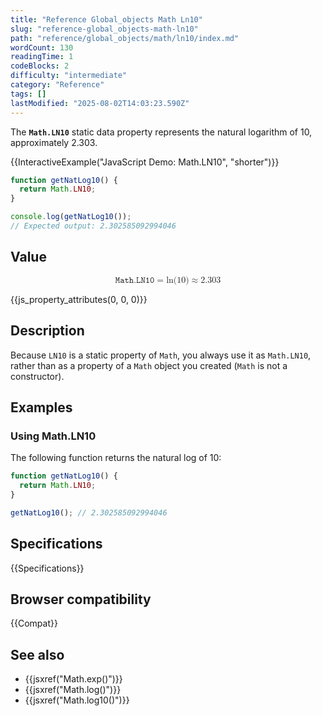 ```yaml
---
title: "Reference Global_objects Math Ln10"
slug: "reference-global_objects-math-ln10"
path: "reference/global_objects/math/ln10/index.md"
wordCount: 130
readingTime: 1
codeBlocks: 2
difficulty: "intermediate"
category: "Reference"
tags: []
lastModified: "2025-08-02T14:03:23.590Z"
---
```



The **`Math.LN10`** static data property represents the natural logarithm of 10, approximately 2.303.

{{InteractiveExample("JavaScript Demo: Math.LN10", "shorter")}}

```js interactive-example
function getNatLog10() {
  return Math.LN10;
}

console.log(getNatLog10());
// Expected output: 2.302585092994046
```

## Value

<!-- prettier-ignore-start -->
<math display="block">
  <semantics><mrow><mi>𝙼𝚊𝚝𝚑.𝙻𝙽𝟷𝟶</mi><mo>=</mo><mo lspace="0em" rspace="0em">ln</mo><mo stretchy="false">(</mo><mn>10</mn><mo stretchy="false">)</mo><mo>≈</mo><mn>2.303</mn></mrow><annotation encoding="TeX">\mathtt{Math.LN10} = \ln(10) \approx 2.303</annotation></semantics>
</math>
<!-- prettier-ignore-end -->

{{js_property_attributes(0, 0, 0)}}

## Description

Because `LN10` is a static property of `Math`, you always use it as `Math.LN10`, rather than as a property of a `Math` object you created (`Math` is not a constructor).

## Examples

### Using Math.LN10

The following function returns the natural log of 10:

```js
function getNatLog10() {
  return Math.LN10;
}

getNatLog10(); // 2.302585092994046
```

## Specifications

{{Specifications}}

## Browser compatibility

{{Compat}}

## See also

- {{jsxref("Math.exp()")}}
- {{jsxref("Math.log()")}}
- {{jsxref("Math.log10()")}}
